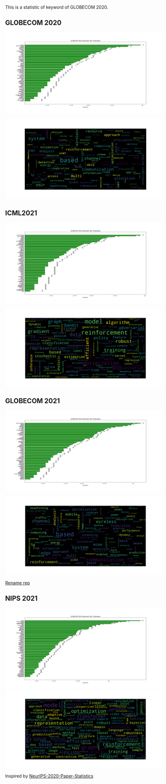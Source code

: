 This is a statistic of keyword of GLOBECOM 2020.
## GLOBECOM 2020
![Figure_1](figure/Figure_1_GLOBECON.png)

![Figure_2](figure/Figure_2_GLOBECON.png)

## ICML2021
![Figure_3](figure/statistic_ICML2021.png)

![Figure_4](figure/statistic2_ICML2021.png)

## GLOBECOM 2021 

![Figure_5](figure/Figure1_GlobeCom2021.png)

![Figure_6](figure/Figure2_GlobeCom2021.png)

[Rename rep](https://www.coonote.com/git-note/git-rename-github-push.html)

## NIPS 2021
![Figure_5](figure/NIPS2021_Figure_1.png)
![Figure_5](figure/NIPS2021_Figure_2.png)



Inspired by [NeurIPS-2020-Paper-Statistics](https://github.com/hoya012/NeurIPS-2020-Paper-Statistics)

